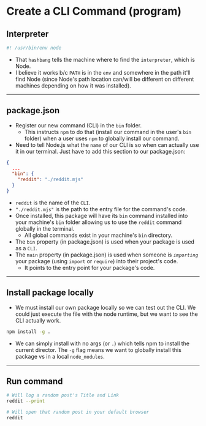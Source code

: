 # Create a CLI Command (program)

## Interpreter

```js
#! /usr/bin/env node
```

- That `hashbang` tells the machine where to find the `interpreter`, which is Node.
- I believe it works b/c `PATH` is in the `env` and somewhere in the path it'll find Node (since Node's path location can/will be different on different machines depending on how it was installed).

---

## package.json

- Register our new command (CLI) in the `bin` folder.
  - This instructs `npm` to do that (install our command in the user's `bin` folder) when a user uses `npm` to globally install our command.
- Need to tell Node.js what the `name` of our CLI is so when can actually use it in our terminal. Just have to add this section to our package.json:

```json
{
  ...
  "bin": {
    "reddit": "./reddit.mjs"
  }
}
```

- `reddit` is the name of the `CLI`.
- `"./reddit.mjs"` is the path to the entry file for the command's code.
- Once installed, this package will have its `bin` command installed into your machine's `bin` folder allowing us to use the `reddit` command globally in the terminal.
  - All global commands exist in your machine's `bin` directory.
- The `bin` property (in package.json) is used when your package is used as a `CLI`.
- The `main` property (in package.json) is used when someone is _`importing`_ your package (using `import` or `require`) into their project's code.
  - It points to the entry point for your package's code.

---

## Install package locally

- We must install our own package locally so we can test out the CLI. We could just execute the file with the node runtime, but we want to see the CLI actually work.

```sh
npm install -g .
```

- We can simply install with no args (or `.`) which tells npm to install the current director. The `-g` flag means we want to globally install this package vs in a local `node_modules`.

---

## Run command

```sh
# Will log a random post's Title and Link
reddit --print

# Will open that random post in your default browser
reddit
```
